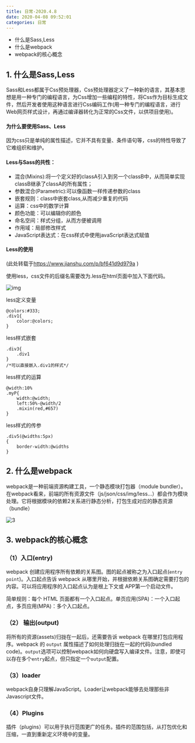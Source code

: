 ```yaml
---
title: 日常-2020.4.8
date: 2020-04-08 09:52:01
categories: 日常
---
```


* 什么是Sass,Less
* 什么是webpack
* webpack的核心概念

<!--more-->

## 1. 什么是Sass,Less

Sass和Less都属于Css预处理器，Css预处理器定义了一种新的语言，其基本思想是用一种专门的编程语言，为Css增加一些编程的特性，将Css作为目标生成文件，然后开发者使用这种语言进行Css编码工作(用一种专门的编程语言，进行Web网页样式设计，再通过编译器转化为正常的Css文件，以供项目使用)。

#### 为什么要使用Sass、Less

因为css只是单纯的属性描述，它并不具有变量、条件语句等，css的特性导致了它难组织和维护。

#### Less与Sass的共性：

- 混合(Mixins):将一个定义好的classA引入到另一个classB中，从而简单实现classB继承了classA的所有属性；
- 参数混合(Parametric):可以像函数一样传递参数的class
- 嵌套规则：class中嵌套class,从而减少重复的代码
- 运算：css中的数学计算
- 颜色功能：可以编辑你的颜色
- 命名空间：样式分组，从而方便被调用
- 作用域：局部修改样式
- JavaScript表达式：在css样式中使用javaScript表达式赋值

#### Less的使用

(此处转载于<https://www.jianshu.com/p/bf641d9d979a> )

使用less，css文件的后缀名需要改为.less在html页面中加入下面代码。

![img](https://upload-images.jianshu.io/upload_images/5122957-6ae398f45b5a85e3.jpg?imageMogr2/auto-orient/strip|imageView2/2/w/639/format/webp)

less定义变量

```less
@colors:#333;
.div1{
    color:@colors;
}
```

less样式嵌套

```less
.div3{
    .div1
}
/*可以直接嵌入.div1的样式*/
```

less样式的运算

```less
@width:10%
.myP{
	width:@width;
    left:50%-@width/2
    .mixin(red,#657)
}
```

less样式的传参

```less
.div5(@widths:5px)
{
    border-width:@widths
}
```

## 2. 什么是webpack

webpack是一种前端资源构建工具，一个静态模块打包器（module bundler）。在webpack看来，前端的所有资源文件（js/json/css/img/less...）都会作为模块处理。它将根据模块的依赖2关系进行静态分析，打包生成对应的静态资源（bundle）

![3](https://ss0.bdstatic.com/70cFuHSh_Q1YnxGkpoWK1HF6hhy/it/u=3378498490,2105022646&fm=15&gp=0.jpghttps://ss0.bdstatic.com/70cFuHSh_Q1YnxGkpoWK1HF6hhy/it/u=3378498490,2105022646&fm=15&gp=0.jpg)

## 3. webpack的核心概念

### （1）入口(entry)

webpack 创建应用程序所有依赖的关系图。图的起点被称之为入口起点(`entry point`)。入口起点告诉 webpack 从哪里开始，并根据依赖关系图确定需要打包的内容。可以将应用程序的入口起点认为是根上下文或 APP第一个启动文件。

简单规则：每个 HTML 页面都有一个入口起点。单页应用(SPA)：一个入口起点，多页应用(MPA)：多个入口起点。

### （2） 输出(output)

将所有的资源(assets)归拢在一起后，还需要告诉 webpack 在哪里打包应用程序。webpack 的 `output` 属性描述了如何处理归拢在一起的代码(bundled code)。`output`选项可以控制webpack如何向硬盘写入编译文件。注意，即使可以存在多个`entry`起点，但只指定一个`output`配置。

### （3）loader

webpack自身只理解JavaScript。Loader让webpack能够去处理那些非Javascript文件。

### （4）Plugins

插件（plugins）可以用于执行范围更广的任务。插件的范围包括，从打包优化和压缩，一直到重新定义环境中的变量。

 

 

 

 

 

 

 

 

 

 

 

 